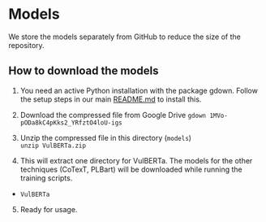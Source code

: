 # Models

We store the models separately from GitHub to reduce the size of the repository.

## How to download the models

1. You need an active Python installation with the package gdown. Follow the setup steps in our main [README.md](https://github.com/niklasrisse/USENIX2024/blob/main/README.md) to install this.

2. Download the compressed file from Google Drive
   `gdown 1MVo-pODa8kC4pKks2_YRfztO4loU-igs`

3. Unzip the compressed file in this directory (`models`)  
   `unzip VulBERTa.zip`

4. This will extract one directory for VulBERTa. The models for the other techniques (CoTexT, PLBart) will be downloaded while running the training scripts.

-   `VulBERTa`

5. Ready for usage.
